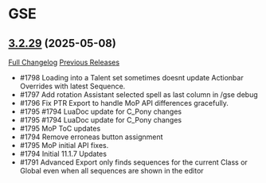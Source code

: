 # GSE

## [3.2.29](https://github.com/TimothyLuke/GSE-Advanced-Macro-Compiler/tree/3.2.29) (2025-05-08)
[Full Changelog](https://github.com/TimothyLuke/GSE-Advanced-Macro-Compiler/compare/3.2.28-a...3.2.29) [Previous Releases](https://github.com/TimothyLuke/GSE-Advanced-Macro-Compiler/releases)

- #1798 Loading into a Talent set sometimes doesnt update Actionbar Overrides with latest Sequence.  
- #1797 Add rotation Assistant selected spell as last column in /gse debug  
- #1796 Fix PTR Export to handle MoP API differences gracefully.  
- #1795 #1794 LuaDoc update for C\_Pony changes  
- #1795 #1794 LuaDoc update for C\_Pony changes  
- #1795 MoP ToC updates  
- #1794 Remove erroneas button assignment  
- #1795 MoP initial API fixes.  
- #1794 Initial 11.1.7 Updates  
- #1791 Advanced Export only finds sequences for the current Class or Global even when all sequences are shown in the editor  

